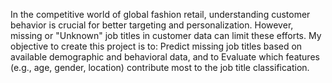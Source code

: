 In the competitive world of global fashion retail, understanding customer behavior is crucial for better targeting and personalization. However, missing or "Unknown" job titles in customer data can limit these efforts.
My objective to create this project is to: Predict missing job titles based on available demographic and behavioral data, and to Evaluate which features (e.g., age, gender, location) contribute most to the job title classification.

